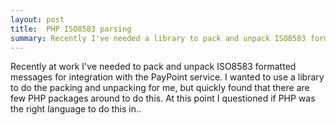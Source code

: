 ```yaml
---
layout: post
title:  PHP ISO8583 parsing
summary: Recently I've needed a library to pack and unpack ISO8583 formatted messages, but there are very few PHP libraries to do this. I got frustrated, so created my own.
---
```


Recently at work I've needed to pack and unpack ISO8583 formatted messages for integration with the PayPoint service. I wanted to use a library to do the packing and unpacking for me, but quickly found that there are few PHP packages around to do this. At this point I questioned if PHP was the right language to do this in..
